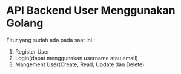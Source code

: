 # API Backend User Menggunakan Golang

Fitur yang sudah ada pada saat ini :
1. Register User
2. Login(dapat menggunakan username atau email)
3. Mangement User(Create, Read, Update dan Delete)
